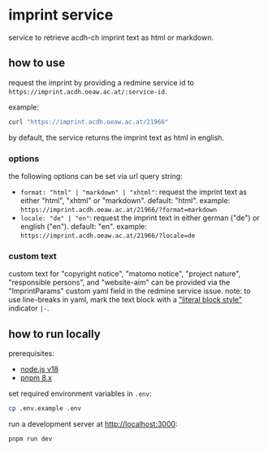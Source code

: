 # imprint service

service to retrieve acdh-ch imprint text as html or markdown.

## how to use

request the imprint by providing a redmine service id to
`https://imprint.acdh.oeaw.ac.at/:service-id`.

example:

```bash
curl "https://imprint.acdh.oeaw.ac.at/21966"
```

by default, the service returns the imprint text as html in english.

### options

the following options can be set via url query string:

- `format: "html" | "markdown" | "xhtml"`: request the imprint text as either "html", "xhtml" or
  "markdown". default: "html". example: `https://imprint.acdh.oeaw.ac.at/21966/?format=markdown`
- `locale: "de" | "en"`: request the imprint text in either german ("de") or english ("en").
  default: "en". example: `https://imprint.acdh.oeaw.ac.at/21966/?locale=de`

### custom text

custom text for "copyright notice", "matomo notice", "project nature", "responsible persons", and
"website-aim" can be provided via the "ImprintParams" custom yaml field in the redmine service
issue. note: to use line-breaks in yaml, mark the text block with a ["literal block style"](https://yaml-multiline.info/) indicator `|-`.

## how to run locally

prerequisites:

- [node.js v18](https://nodejs.org/en/download)
- [pnpm 8.x](https://pnpm.io/installation)

set required environment variables in `.env`:

```bash
cp .env.example .env
```

run a development server at [http://localhost:3000](http://localhost:3000):

```bash
pnpm run dev
```
